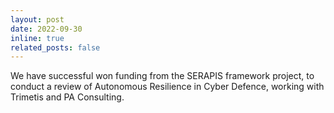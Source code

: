 ```yaml
---
layout: post
date: 2022-09-30
inline: true
related_posts: false
---
```


We have successful won funding from the SERAPIS framework project, to conduct a review of Autonomous Resilience in Cyber Defence, working with Trimetis and PA Consulting.